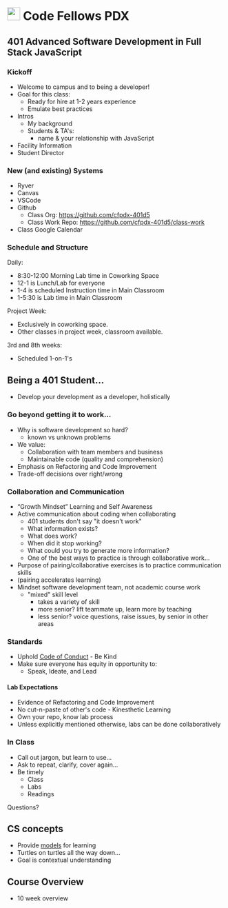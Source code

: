 <img src="https://cloud.githubusercontent.com/assets/478864/22186847/68223ce6-e0b1-11e6-8a62-0e3edc96725e.png" width=30> Code Fellows PDX
===

## 401 Advanced Software Development in Full Stack JavaScript

### Kickoff
* Welcome to campus and to being a developer!
* Goal for this class:
    * Ready for hire at 1-2 years experience
    * Emulate best practices
* Intros
    * My background
    * Students & TA's:
        * name & your relationship with JavaScript
* Facility Information
* Student Director

### New (and existing) Systems

* Ryver
* Canvas
* VSCode
* Github
    * Class Org: https://github.com/cfpdx-401d5
    * Class Work Repo: https://github.com/cfpdx-401d5/class-work
* Class Google Calendar


### Schedule and Structure

Daily:
* 8:30-12:00 Morning Lab time in Coworking Space
* 12-1 is Lunch/Lab for everyone
* 1-4 is scheduled Instruction time in Main Classroom
* 1-5:30 is Lab time in Main Classroom

Project Week:
* Exclusively in coworking space.
* Other classes in project week, classroom available.

3rd and 8th weeks:
* Scheduled 1-on-1's

## Being a 401 Student...

* Develop your development as a developer, holistically

### Go beyond getting it to work...

* Why is software development so hard?
    * known vs unknown problems
* We value:
    * Collaboration with team members and business
    * Maintainable code (quality and comprehension)
* Emphasis on Refactoring and Code Improvement
* Trade-off decisions over right/wrong

### Collaboration and Communication
* “Growth Mindset” Learning and Self Awareness
* Active communication about coding when collaborating
    * 401 students don't say "it doesn't work"
    * What information exists? 
    * What does work? 
    * When did it stop working? 
    * What could you try to generate more information? 
    * One of the best ways to practice is through collaborative work...
* Purpose of pairing/collaborative exercises is to practice communication skills
* (pairing accelerates learning)
* Mindset software development team, not academic course work
    * "mixed" skill level
        * takes a variety of skill
        * more senior? lift teammate up, learn more by teaching
        * less senior? voice questions, raise issues, by senior in other areas

### Standards
* Uphold [Code of Conduct](https://github.com/codefellows/code-of-conduct) - Be Kind
* Make sure everyone has equity in opportunity to:
    * Speak, Ideate, and Lead

#### Lab Expectations
* Evidence of Refactoring and Code Improvement
* No cut-n-paste of other's code - Kinesthetic Learning 
* Own your repo, know lab process
* Unless explicitly mentioned otherwise, labs can be done collaboratively

### In Class
* Call out jargon, but learn to use...
* Ask to repeat, clarify, cover again...
* Be timely
	* Class
	* Labs
	* Readings

Questions?

## CS concepts
* Provide [models](https://en.wikipedia.org/wiki/All_models_are_wrong) for learning
* Turtles on turtles all the way down...
* Goal is contextual understanding

## Course Overview
* 10 week overview


